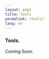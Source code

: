 ```yaml
---
layout: page
title: Tools
permalink: /tools/
lang: en
---
```


<h3>Tools.</h3>

<p class="intro">Coming Soon.</p>
